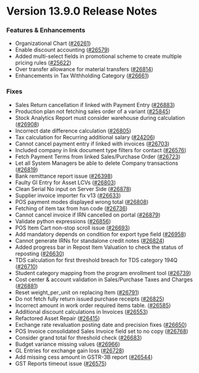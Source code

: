 # Version 13.9.0 Release Notes

### Features & Enhancements
- Organizational Chart ([#26261](https://github.com/netmanthan/sparrow/pull/26261))
- Enable discount accounting ([#26579](https://github.com/netmanthan/sparrow/pull/26579))
- Added multi-select fields in promotional scheme to create multiple pricing rules ([#25622](https://github.com/netmanthan/sparrow/pull/25622))
- Over transfer allowance for material transfers ([#26814](https://github.com/netmanthan/sparrow/pull/26814))
- Enhancements in Tax Withholding Category ([#26661](https://github.com/netmanthan/sparrow/pull/26661))

### Fixes
- Sales Return cancellation if linked with Payment Entry ([#26883](https://github.com/netmanthan/sparrow/pull/26883))
- Production plan not fetching sales order of a variant ([#25845](https://github.com/netmanthan/sparrow/pull/25845))
- Stock Analytics Report must consider warehouse during calculation ([#26908](https://github.com/netmanthan/sparrow/pull/26908))
- Incorrect date difference calculation ([#26805](https://github.com/netmanthan/sparrow/pull/26805))
- Tax calculation for Recurring additional salary ([#24206](https://github.com/netmanthan/sparrow/pull/24206))
- Cannot cancel payment entry if linked with invoices ([#26703](https://github.com/netmanthan/sparrow/pull/26703))
- Included company in link document type filters for contact ([#26576](https://github.com/netmanthan/sparrow/pull/26576))
- Fetch Payment Terms from linked Sales/Purchase Order ([#26723](https://github.com/netmanthan/sparrow/pull/26723))
- Let all System Managers be able to delete Company transactions ([#26819](https://github.com/netmanthan/sparrow/pull/26819))
- Bank remittance report issue ([#26398](https://github.com/netmanthan/sparrow/pull/26398))
- Faulty Gl Entry for Asset LCVs ([#26803](https://github.com/netmanthan/sparrow/pull/26803))
- Clean Serial No input on Server Side ([#26878](https://github.com/netmanthan/sparrow/pull/26878))
- Supplier invoice importer fix v13 ([#26633](https://github.com/netmanthan/sparrow/pull/26633))
- POS payment modes displayed wrong total ([#26808](https://github.com/netmanthan/sparrow/pull/26808))
- Fetching of item tax from hsn code ([#26736](https://github.com/netmanthan/sparrow/pull/26736))
- Cannot cancel invoice if IRN cancelled on portal ([#26879](https://github.com/netmanthan/sparrow/pull/26879))
- Validate python expressions ([#26856](https://github.com/netmanthan/sparrow/pull/26856))
- POS Item Cart non-stop scroll issue ([#26693](https://github.com/netmanthan/sparrow/pull/26693))
- Add mandatory depends on condition for export type field ([#26958](https://github.com/netmanthan/sparrow/pull/26958))
- Cannot generate IRNs for standalone credit notes ([#26824](https://github.com/netmanthan/sparrow/pull/26824))
- Added progress bar in Repost Item Valuation to check the status of reposting ([#26630](https://github.com/netmanthan/sparrow/pull/26630))
- TDS calculation for first threshold breach for TDS category 194Q ([#26710](https://github.com/netmanthan/sparrow/pull/26710))
- Student category mapping from the program enrollment tool ([#26739](https://github.com/netmanthan/sparrow/pull/26739))
- Cost center & account validation in Sales/Purchase Taxes and Charges ([#26881](https://github.com/netmanthan/sparrow/pull/26881))
- Reset weight_per_unit on replacing Item ([#26791](https://github.com/netmanthan/sparrow/pull/26791))
- Do not fetch fully return issued purchase receipts ([#26825](https://github.com/netmanthan/sparrow/pull/26825))
- Incorrect amount in work order required items table.  ([#26585](https://github.com/netmanthan/sparrow/pull/26585))
- Additional discount calculations in Invoices ([#26553](https://github.com/netmanthan/sparrow/pull/26553))
- Refactored Asset Repair ([#26415](https://github.com/netmanthan/sparrow/pull/25798))
- Exchange rate revaluation posting date and precision fixes ([#26650](https://github.com/netmanthan/sparrow/pull/26650))
- POS Invoice consolidated Sales Invoice field set to no copy ([#26768](https://github.com/netmanthan/sparrow/pull/26768))
- Consider grand total for threshold check ([#26683](https://github.com/netmanthan/sparrow/pull/26683))
- Budget variance missing values ([#26966](https://github.com/netmanthan/sparrow/pull/26966))
- GL Entries for exchange gain loss ([#26728](https://github.com/netmanthan/sparrow/pull/26728))
- Add missing cess amount in GSTR-3B report ([#26544](https://github.com/netmanthan/sparrow/pull/26544))
- GST Reports timeout issue ([#26575](https://github.com/netmanthan/sparrow/pull/26575))